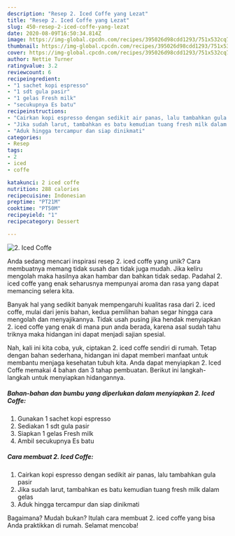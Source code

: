 ```yaml
---
description: "Resep 2. Iced Coffe yang Lezat"
title: "Resep 2. Iced Coffe yang Lezat"
slug: 450-resep-2-iced-coffe-yang-lezat
date: 2020-08-09T16:50:34.814Z
image: https://img-global.cpcdn.com/recipes/395026d98cdd1293/751x532cq70/2-iced-coffe-foto-resep-utama.jpg
thumbnail: https://img-global.cpcdn.com/recipes/395026d98cdd1293/751x532cq70/2-iced-coffe-foto-resep-utama.jpg
cover: https://img-global.cpcdn.com/recipes/395026d98cdd1293/751x532cq70/2-iced-coffe-foto-resep-utama.jpg
author: Nettie Turner
ratingvalue: 3.2
reviewcount: 6
recipeingredient:
- "1 sachet kopi espresso"
- "1 sdt gula pasir"
- "1 gelas Fresh milk"
- "secukupnya Es batu"
recipeinstructions:
- "Cairkan kopi espresso dengan sedikit air panas, lalu tambahkan gula pasir"
- "Jika sudah larut, tambahkan es batu kemudian tuang fresh milk dalam gelas"
- "Aduk hingga tercampur dan siap dinikmati"
categories:
- Resep
tags:
- 2
- iced
- coffe

katakunci: 2 iced coffe 
nutrition: 288 calories
recipecuisine: Indonesian
preptime: "PT21M"
cooktime: "PT50M"
recipeyield: "1"
recipecategory: Dessert

---
```



![2. Iced Coffe](https://img-global.cpcdn.com/recipes/395026d98cdd1293/751x532cq70/2-iced-coffe-foto-resep-utama.jpg)

Anda sedang mencari inspirasi resep 2. iced coffe yang unik? Cara membuatnya memang tidak susah dan tidak juga mudah. Jika keliru mengolah maka hasilnya akan hambar dan bahkan tidak sedap. Padahal 2. iced coffe yang enak seharusnya mempunyai aroma dan rasa yang dapat memancing selera kita.



Banyak hal yang sedikit banyak mempengaruhi kualitas rasa dari 2. iced coffe, mulai dari jenis bahan, kedua pemilihan bahan segar hingga cara mengolah dan menyajikannya. Tidak usah pusing jika hendak menyiapkan 2. iced coffe yang enak di mana pun anda berada, karena asal sudah tahu triknya maka hidangan ini dapat menjadi sajian spesial.


Nah, kali ini kita coba, yuk, ciptakan 2. iced coffe sendiri di rumah. Tetap dengan bahan sederhana, hidangan ini dapat memberi manfaat untuk membantu menjaga kesehatan tubuh kita. Anda dapat menyiapkan 2. Iced Coffe memakai 4 bahan dan 3 tahap pembuatan. Berikut ini langkah-langkah untuk menyiapkan hidangannya.

<!--inarticleads1-->

##### Bahan-bahan dan bumbu yang diperlukan dalam menyiapkan 2. Iced Coffe:

1. Gunakan 1 sachet kopi espresso
1. Sediakan 1 sdt gula pasir
1. Siapkan 1 gelas Fresh milk
1. Ambil secukupnya Es batu




<!--inarticleads2-->

##### Cara membuat 2. Iced Coffe:

1. Cairkan kopi espresso dengan sedikit air panas, lalu tambahkan gula pasir
1. Jika sudah larut, tambahkan es batu kemudian tuang fresh milk dalam gelas
1. Aduk hingga tercampur dan siap dinikmati




Bagaimana? Mudah bukan? Itulah cara membuat 2. iced coffe yang bisa Anda praktikkan di rumah. Selamat mencoba!
